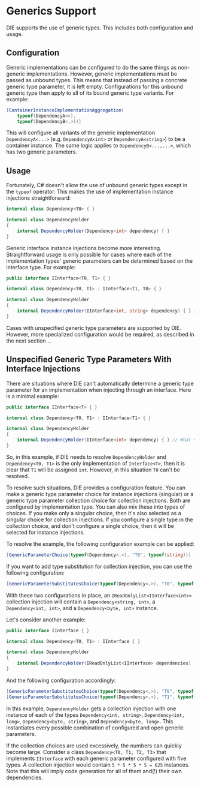 # Generics Support

DIE supports the use of generic types. This includes both configuration and usage.

## Configuration

Generic implementations can be configured to do the same things as non-generic implementations. However, generic implementations must be passed as unbound types. This means that instead of passing a concrete generic type parameter, it is left empty. Configurations for this unbound generic type then apply to all of its bound generic type variants. For example:

```csharp
[ContainerInstanceImplementationAggregation(
    typeof(DependencyA<>),
    typeof(DependencyB<,>))]
```

This will configure all variants of the generic implementation `DependencyA<...>` (e.g. `DependencyA<int>` or `DependencyA<string>`) to be a container instance. The same logic applies to `DependencyB<...,...>`, which has two generic parameters.

## Usage

Fortunately, C# doesn't allow the use of unbound generic types except in the `typeof` operator. This makes the use of implementation instance injections straightforward:

```csharp
internal class Dependency<T0> { }

internal class DependencyHolder
{
    internal DependencyHolder(Dependency<int> dependency) { }
}
```

Generic interface instance injections become more interesting. Straightforward usage is only possible for cases where each of the implementation types' generic parameters can be determined based on the interface type. For example:

```csharp
public interface IInterface<T0, T1> { }

internal class Dependency<T0, T1> : IInterface<T1, T0> { }

internal class DependencyHolder
{
    internal DependencyHolder(IInterface<int, string> dependency) { } // A Dependency<string, int> instance
}
```

Cases with unspecified generic type parameters are supported by DIE. However, more specialized configuration would be required, as described in the next section …

## Unspecified Generic Type Parameters With Interface Injections

There are situations where DIE can't automatically determine a generic type parameter for an implementation when injecting through an interface. Here is a minimal example:

```csharp
public interface IInterface<T> { }

internal class Dependency<T0, T1> : IInterface<T1> { }

internal class DependencyHolder
{
    internal DependencyHolder(IInterface<int> dependency) { } // What should be put into T0?
}
```

So, in this example, if DIE needs to resolve `DependencyHolder` and `Dependency<T0, T1>` is the only implementation of `Interface<T>`, then it is clear that `T1` will be assigned `int`. However, in this situation `T0` can't be resolved. 

To resolve such situations, DIE provides a configuration feature. You can make a generic type parameter choice for instance injections (singular) or a generic type parameter collection choice for collection injections. Both are configured by implementation type. You can also mix these into types of choices. If you make only a singular choice, then it's also selected as a singular choice for collection injections. If you configure a single type in the collection choice, and don't configure a single choice, then it will be selected for instance injections. 

To resolve the example, the following configuration example can be applied:

```csharp
[GenericParameterChoice(typeof(Dependency<,>), "T0", typeof(string))]
```

If you want to add type substitution for collection injection, you can use the following configuration:

```csharp
[GenericParameterSubstitutesChoice(typeof(Dependency<,>), "T0", typeof(int), typeof(byte))]
```

With these two configurations in place, an `IReadOnlyList<IInterface<int>>` collection injection will contain a `Dependency<string, int>`, a `Dependency<int, int>`, and a `Dependency<byte, int>` instance.

Let's consider another example:

```csharp
public interface IInterface { }

internal class Dependency<T0, T1> : IInterface { }

internal class DependencyHolder
{
    internal DependencyHolder(IReadOnlyList<IInterface> dependencies) { }
}
```

And the following configuration accordingly:



```csharp
[GenericParameterSubstitutesChoice(typeof(Dependency<,>), "T0", typeof(int), typeof(byte))]
[GenericParameterSubstitutesChoice(typeof(Dependency<,>), "T1", typeof(string), typeof(long))]
```

In this example, `DependencyHolder` gets a collection injection with one instance of each of the types `Dependency<int, string>`, `Dependency<int, long>`, `Dependency<byte, string>`, and `Dependency<byte, long>`. This instantiates every possible combination of configured and open generic parameters.

If the collection choices are used excessively, the numbers can quickly become large. Consider a class `Dependency<T0, T1, T2, T3>` that implements `IInterface` with each generic parameter configured with five types. A collection injection would contain `5 * 5 * 5 * 5 = 625` instances. Note that this will imply code generation for all of them and(!) their own dependencies.